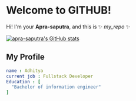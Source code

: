 # Welcome to GITHUB!

Hi! I'm your **Apra-saputra**, and this is ✨ _my_repo_ ✨

[![apra-saputra's GitHub stats](https://github-readme-stats.vercel.app/api?username=apra-saputra&show_icons=true&theme=tokyonight)](https://github.com/anuraghazra/github-readme-stats)

## My Profile
```yaml
name : Adhitya
current job : Fullstack Developer
Education : [
  "Bachelor of information engineer"
]
```
